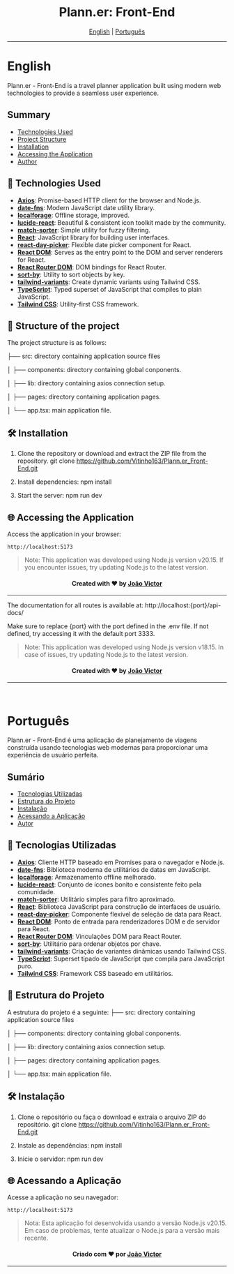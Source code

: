 <h1 align="center">Plann.er: Front-End</h1>

<div align="center">
  <a href="#english">English</a> |
  <a href="#portugues">Português</a>
</div>

---

# English <a name = "english"></a>

Plann.er - Front-End is a travel planner application built using modern web technologies to provide a seamless user experience.

## Summary

- [Technologies Used](#tecnologies-used-en)
- [Project Structure](#project_structure_en)
- [Installation](#installation-en)
- [Accessing the Application](#accessing-the-application-en)
- [Author](#author-en)

## 🚀 Technologies Used <a name = "tecnologies-used-en"></a>

- **[Axios](https://axios-http.com/)**: Promise-based HTTP client for the browser and Node.js.
- **[date-fns](https://date-fns.org/)**: Modern JavaScript date utility library.
- **[localforage](https://localforage.github.io/localForage/)**: Offline storage, improved.
- **[lucide-react](https://lucide.dev/docs/lucide-react)**: Beautiful & consistent icon toolkit made by the community.
- **[match-sorter](https://github.com/kentcdodds/match-sorter)**: Simple utility for fuzzy filtering.
- **[React](https://reactjs.org/)**: JavaScript library for building user interfaces.
- **[react-day-picker](https://react-day-picker.js.org/)**: Flexible date picker component for React.
- **[React DOM](https://reactjs.org/docs/react-dom.html)**: Serves as the entry point to the DOM and server renderers for React.
- **[React Router DOM](https://reactrouter.com/web/guides/quick-start)**: DOM bindings for React Router.
- **[sort-by](https://www.npmjs.com/package/sort-by)**: Utility to sort objects by key.
- **[tailwind-variants](https://github.com/benface/tailwind-variants)**: Create dynamic variants using Tailwind CSS.
- **[TypeScript](https://www.typescriptlang.org/)**: Typed superset of JavaScript that compiles to plain JavaScript.
- **[Tailwind CSS](https://tailwindcss.com/)**: Utility-first CSS framework.

## 📁 Structure of the project <a name = "project_structure_en"></a>
The project structure is as follows:

├── src: directory containing application source files

│   ├── components: directory containing global conponents.

│   ├── lib: directory containing axios connection setup.

│   ├── pages: directory containing application pages.

│   └── app.tsx: main application file.


## 🛠️ Installation <a name = "installation-en"></a>

1. Clone the repository or download and extract the ZIP file from the repository.
git clone https://github.com/Vitinho163/Plann.er_Front-End.git
 

2. Install dependencies:
npm install
  
3. Start the server:
npm run dev


## 🌐 Accessing the Application <a name="accessing-the-application-en"></a>

Access the application in your browser:
```
http://localhost:5173
```

> Note: This application was developed using Node.js version v20.15. If you encounter issues, try updating Node.js to the latest version.


<div align="center" name="author-en">
  <h4>Created with ❤️ by <a href="https://github.com/Vitinho163">João Victor</a></h4>
</div>

---

The documentation for all routes is available at:
http://localhost:{port}/api-docs/


Make sure to replace {port} with the port defined in the .env file. If not defined, try accessing it with the default port 3333.

>Note: This application was developed using Node.js version v18.15. In case of issues, try updating Node.js to the latest version.

<div align="center" name="author-en">
  <h4>Created with ❤️ by <a href="https://github.com/Vitinho163">João Victor</a></h4>
</div>

---
<br>

# Português <a name = "portugues"></a>

Plann.er - Front-End é uma aplicação de planejamento de viagens construída usando tecnologias web modernas para proporcionar uma experiência de usuário perfeita.

## Sumário

- [Tecnologias Utilizadas](#tecnologias-usadas-pt)
- [Estrutura do Projeto](#estrutura-do-projeto-pt)
- [Instalação](#instalacao-pt)
- [Acessando a Aplicação](#acessando-a-aplicacao-pt)
- [Autor](#autor-pt)

## 🚀 Tecnologias Utilizadas <a name = "tecnologias-usadas-pt"></a>

- **[Axios](https://axios-http.com/)**: Cliente HTTP baseado em Promises para o navegador e Node.js.
- **[date-fns](https://date-fns.org/)**: Biblioteca moderna de utilitários de datas em JavaScript.
- **[localforage](https://localforage.github.io/localForage/)**: Armazenamento offline melhorado.
- **[lucide-react](https://lucide.dev/docs/lucide-react)**: Conjunto de ícones bonito e consistente feito pela comunidade.
- **[match-sorter](https://github.com/kentcdodds/match-sorter)**: Utilitário simples para filtro aproximado.
- **[React](https://reactjs.org/)**: Biblioteca JavaScript para construção de interfaces de usuário.
- **[react-day-picker](https://react-day-picker.js.org/)**: Componente flexível de seleção de data para React.
- **[React DOM](https://reactjs.org/docs/react-dom.html)**: Ponto de entrada para renderizadores DOM e de servidor para React.
- **[React Router DOM](https://reactrouter.com/web/guides/quick-start)**: Vinculações DOM para React Router.
- **[sort-by](https://www.npmjs.com/package/sort-by)**: Utilitário para ordenar objetos por chave.
- **[tailwind-variants](https://github.com/benface/tailwind-variants)**: Criação de variantes dinâmicas usando Tailwind CSS.
- **[TypeScript](https://www.typescriptlang.org/)**: Superset tipado de JavaScript que compila para JavaScript puro.
- **[Tailwind CSS](https://tailwindcss.com/)**: Framework CSS baseado em utilitários.

## 📁 Estrutura do Projeto <a name = "estrutura-do-projeto-pt"></a>
A estrutura do projeto é a seguinte:
├── src: directory containing application source files

│   ├── components: directory containing global conponents.

│   ├── lib: directory containing axios connection setup.

│   ├── pages: directory containing application pages.

│   └── app.tsx: main application file.


## 🛠️ Instalação <a name = "instalacao-pt"></a>

1. Clone o repositório ou faça o download e extraia o arquivo ZIP do repositório.
git clone https://github.com/Vitinho163/Plann.er_Front-End.git
 

2. Instale as dependências:
npm install

3. Inicie o servidor:
npm run dev



## 🌐 Acessando a Aplicação <a name="acessando-a-aplicacao-pt"></a>

Acesse a aplicação no seu navegador:
```  
http://localhost:5173
```


> Nota: Esta aplicação foi desenvolvida usando a versão Node.js v20.15. Em caso de problemas, tente atualizar o Node.js para a versão mais recente.

<div align="center" name="autor-pt">
  <h4>Criado com ❤️ por <a href="https://github.com/Vitinho163">João Victor</a></h4>
</div>

---

